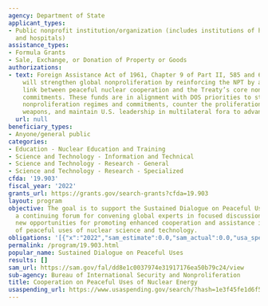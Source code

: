 ```yaml
---
agency: Department of State
applicant_types:
- Public nonprofit institution/organization (includes institutions of higher education
  and hospitals)
assistance_types:
- Formula Grants
- Sale, Exchange, or Donation of Property or Goods
authorizations:
- text: Foreign Assistance Act of 1961, Chapter 9 of Part II, 585 and 607, The initiative
    will strengthen global nonproliferation by reinforcing the NPT by amplifying the
    link between peaceful nuclear cooperation and the Treaty’s core nonproliferation
    commitments. These funds are in alignment with DOS priorities to strengthen global
    nonproliferation regimes and commitments, counter the proliferation of nuclear
    weapons, and maintain U.S. leadership in multilateral fora to advance U.S. interests.
  url: null
beneficiary_types:
- Anyone/general public
categories:
- Education - Nuclear Education and Training
- Science and Technology - Information and Technical
- Science and Technology - Research - General
- Science and Technology - Research - Specialized
cfda: '19.903'
fiscal_year: '2022'
grants_url: https://grants.gov/search-grants?cfda=19.903
layout: program
objective: The goal is to support the Sustained Dialogue on Peaceful Uses, to provide
  a continuing forum for convening global experts in focused discussion to identify
  new opportunities for promoting enhanced cooperation and assistance in the application
  of peaceful uses of nuclear science and technology.
obligations: '[{"x":"2022","sam_estimate":0.0,"sam_actual":0.0,"usa_spending_actual":3988746.0},{"x":"2023","sam_estimate":0.0,"sam_actual":0.0,"usa_spending_actual":0.0},{"x":"2024","sam_estimate":0.0,"sam_actual":0.0,"usa_spending_actual":2711418.0}]'
permalink: /program/19.903.html
popular_name: Sustained Dialogue on Peaceful Uses
results: []
sam_url: https://sam.gov/fal/dd8e1c0037974e31917176ea50b79c24/view
sub-agency: Bureau of International Security and Nonproliferation
title: Cooperation on Peaceful Uses of Nuclear Energy
usaspending_url: https://www.usaspending.gov/search/?hash=1e3f45fe1d6f5381038b3fae53e4211d
---
```

